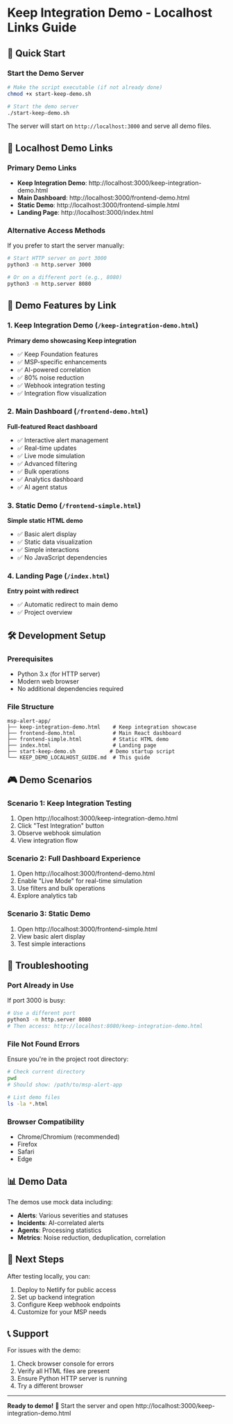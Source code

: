 # Keep Integration Demo - Localhost Links Guide

## 🚀 Quick Start

### Start the Demo Server
```bash
# Make the script executable (if not already done)
chmod +x start-keep-demo.sh

# Start the demo server
./start-keep-demo.sh
```

The server will start on `http://localhost:3000` and serve all demo files.

## 🔗 Localhost Demo Links

### Primary Demo Links
- **Keep Integration Demo**: http://localhost:3000/keep-integration-demo.html
- **Main Dashboard**: http://localhost:3000/frontend-demo.html  
- **Static Demo**: http://localhost:3000/frontend-simple.html
- **Landing Page**: http://localhost:3000/index.html

### Alternative Access Methods
If you prefer to start the server manually:
```bash
# Start HTTP server on port 3000
python3 -m http.server 3000

# Or on a different port (e.g., 8080)
python3 -m http.server 8080
```

## 🎯 Demo Features by Link

### 1. Keep Integration Demo (`/keep-integration-demo.html`)
**Primary demo showcasing Keep integration**
- ✅ Keep Foundation features
- ✅ MSP-specific enhancements  
- ✅ AI-powered correlation
- ✅ 80% noise reduction
- ✅ Webhook integration testing
- ✅ Integration flow visualization

### 2. Main Dashboard (`/frontend-demo.html`)
**Full-featured React dashboard**
- ✅ Interactive alert management
- ✅ Real-time updates
- ✅ Live mode simulation
- ✅ Advanced filtering
- ✅ Bulk operations
- ✅ Analytics dashboard
- ✅ AI agent status

### 3. Static Demo (`/frontend-simple.html`)
**Simple static HTML demo**
- ✅ Basic alert display
- ✅ Static data visualization
- ✅ Simple interactions
- ✅ No JavaScript dependencies

### 4. Landing Page (`/index.html`)
**Entry point with redirect**
- ✅ Automatic redirect to main demo
- ✅ Project overview

## 🛠️ Development Setup

### Prerequisites
- Python 3.x (for HTTP server)
- Modern web browser
- No additional dependencies required

### File Structure
```
msp-alert-app/
├── keep-integration-demo.html    # Keep integration showcase
├── frontend-demo.html            # Main React dashboard
├── frontend-simple.html          # Static HTML demo
├── index.html                    # Landing page
├── start-keep-demo.sh           # Demo startup script
└── KEEP_DEMO_LOCALHOST_GUIDE.md  # This guide
```

## 🎮 Demo Scenarios

### Scenario 1: Keep Integration Testing
1. Open http://localhost:3000/keep-integration-demo.html
2. Click "Test Integration" button
3. Observe webhook simulation
4. View integration flow

### Scenario 2: Full Dashboard Experience
1. Open http://localhost:3000/frontend-demo.html
2. Enable "Live Mode" for real-time simulation
3. Use filters and bulk operations
4. Explore analytics tab

### Scenario 3: Static Demo
1. Open http://localhost:3000/frontend-simple.html
2. View basic alert display
3. Test simple interactions

## 🔧 Troubleshooting

### Port Already in Use
If port 3000 is busy:
```bash
# Use a different port
python3 -m http.server 8080
# Then access: http://localhost:8080/keep-integration-demo.html
```

### File Not Found Errors
Ensure you're in the project root directory:
```bash
# Check current directory
pwd
# Should show: /path/to/msp-alert-app

# List demo files
ls -la *.html
```

### Browser Compatibility
- Chrome/Chromium (recommended)
- Firefox
- Safari
- Edge

## 📊 Demo Data

The demos use mock data including:
- **Alerts**: Various severities and statuses
- **Incidents**: AI-correlated alerts
- **Agents**: Processing statistics
- **Metrics**: Noise reduction, deduplication, correlation

## 🚀 Next Steps

After testing locally, you can:
1. Deploy to Netlify for public access
2. Set up backend integration
3. Configure Keep webhook endpoints
4. Customize for your MSP needs

## 📞 Support

For issues with the demo:
1. Check browser console for errors
2. Verify all HTML files are present
3. Ensure Python HTTP server is running
4. Try a different browser

---

**Ready to demo!** 🎉
Start the server and open http://localhost:3000/keep-integration-demo.html

